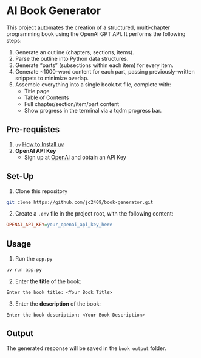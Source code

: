 # AI Book Generator

This project automates the creation of a structured, multi‐chapter programming book using the OpenAI GPT API. It performs the following steps:
1. Generate an outline (chapters, sections, items).
2. Parse the outline into Python data structures.
3. Generate “parts” (subsections within each item) for every item.
4. Generate ~1000-word content for each part, passing previously-written snippets to minimize overlap.
5. Assemble everything into a single book.txt file, complete with:
    - Title page
    - Table of Contents
    - Full chapter/section/item/part content
    - Show progress in the terminal via a tqdm progress bar.

## Pre-requistes
1. `uv` [How to Install uv](https://docs.astral.sh/uv/)
2. **OpenAI API Key**
    - Sign up at [OpenAI](https://platform.openai.com/api-keys) and obtain an API Key

## Set-Up
1. Clone this repository
```bash
git clone https://github.com/jc2409/book-generator.git
```
2. Create a `.env` file in the project root, with the following content:
```ini
OPENAI_API_KEY=your_openai_api_key_here
```

## Usage

1. Run the `app.py`
```bash
uv run app.py
```
2. Enter the **title** of the book:
```output
Enter the book title: <Your Book Title>
```
3. Enter the **description** of the book:
```output
Enter the book description: <Your Book Description>
```

## Output

The generated response will be saved in the `book output` folder.